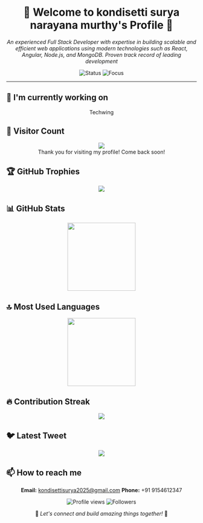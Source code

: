 <div align="center">

# 🌟 Welcome to kondisetti surya narayana murthy's Profile 🌟

<p><em>An experienced Full Stack Developer with expertise in building scalable and efficient web applications using modern technologies such as React, Angular, Node.js, and MongoDB. Proven track record of leading development </em></p>

<img src="https://img.shields.io/badge/Status-Available_for_collaboration-brightgreen" alt="Status" />
<img src="https://img.shields.io/badge/Focus-Web_Development-blue" alt="Focus" />

</div>

<hr>

## 🔭 I'm currently working on

<div align="center"><p>Techwing</p></div>

## 👀 Visitor Count

<!-- ⚠️ Important: Replace 'YOUR-USERNAME' with your actual GitHub username in the URL below -->
<p align="center">
  <img src="https://profile-counter.glitch.me/YOUR-USERNAME/count.svg" />
  <br>Thank you for visiting my profile! Come back soon!
</p>

## 🏆 GitHub Trophies

<!-- ⚠️ Important: Replace 'YOUR-USERNAME' with your actual GitHub username in the URL below -->
<p align="center">
  <img src="https://github-profile-trophy.vercel.app/?username=YOUR-USERNAME&theme=juicyfresh&column=7&margin-w=15&margin-h=15" />
</p>

## 📊 GitHub Stats

<!-- ⚠️ Important: Replace 'YOUR-USERNAME' with your actual GitHub username in the URL below -->
<div align="center">
  <img height="180em" src="https://github-readme-stats.vercel.app/api?username=YOUR-USERNAME&show_icons=true&theme=radical&include_all_commits=true&count_private=true"/>
</div>

## 🔝 Most Used Languages

<!-- ⚠️ Important: Replace 'YOUR-USERNAME' with your actual GitHub username in the URL below -->
<div align="center">
  <img height="180em" src="https://github-readme-stats.vercel.app/api/top-langs/?username=YOUR-USERNAME&layout=compact&langs_count=10&theme=radical"/>
</div>

## 🔥 Contribution Streak

<!-- ⚠️ Important: Replace 'YOUR-USERNAME' with your actual GitHub username in the URL below -->
<div align="center">
  <img src="https://github-readme-streak-stats.herokuapp.com/?user=YOUR-USERNAME&theme=radical&hide_border=false" />
</div>

## 🐦 Latest Tweet

<!-- ⚠️ Important: Replace 'YOUR_TWITTER_USERNAME' with your actual Twitter username in the URL below -->
<div align="center">
  <a href="https://github.com/VishwaGauravIn/github-twitter-card-embed"><img src="https://gtce.itsvg.in/api?username=YOUR_TWITTER_USERNAME" /></a>
</div>

## 📫 How to reach me

<div align="center">

**Email:** kondisettisurya2025@gmail.com
**Phone:** +91 9154612347

</div>

<div align="center">

<!-- ⚠️ Important: Replace 'YOUR-USERNAME' with your actual GitHub username in the URLs below -->
<img src="https://komarev.com/ghpvc/?username=YOUR-USERNAME&style=for-the-badge&color=blueviolet" alt="Profile views"/>

<img src="https://img.shields.io/github/followers/YOUR-USERNAME?style=for-the-badge&color=ff69b4" alt="Followers"/>

<p>🌈 <i>Let's connect and build amazing things together!</i> 🚀</p>

</div>
